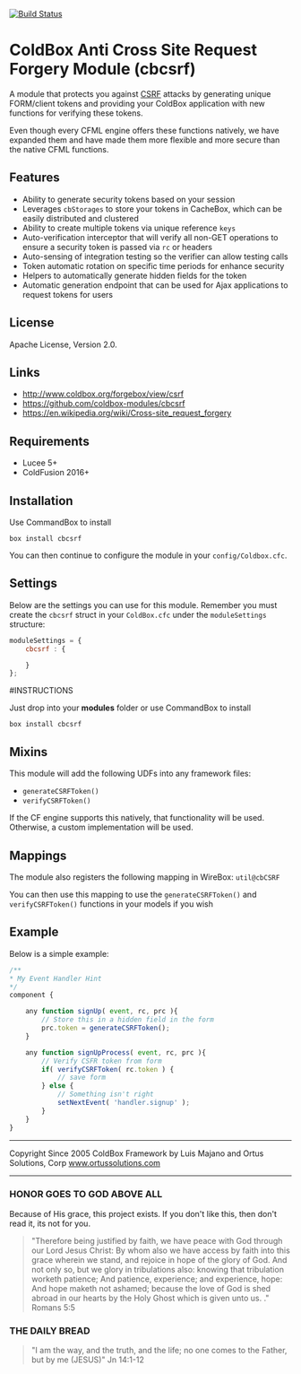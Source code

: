 [![Build Status](https://travis-ci.org/coldbox-modules/cbcsrf.svg?branch=master)](https://travis-ci.org/coldbox-modules/cbcsrf)

# ColdBox Anti Cross Site Request Forgery Module (cbcsrf)

A module that protects you against [CSRF](https://en.wikipedia.org/wiki/Cross-site_request_forgery) attacks by generating unique FORM/client tokens and providing your ColdBox application with new functions for verifying these tokens.  

Even though every CFML engine offers these functions natively, we have expanded them and have made them more flexible and more secure than the native CFML functions.

## Features

* Ability to generate security tokens based on your session
* Leverages `cbStorages` to store your tokens in CacheBox, which can be easily distributed and clustered
* Ability to create multiple tokens via unique reference `keys`
* Auto-verification interceptor that will verify all non-GET operations to ensure a security token is passed via `rc` or headers
* Auto-sensing of integration testing so the verifier can allow testing calls
* Token automatic rotation on specific time periods for enhance security
* Helpers to automatically generate hidden fields for the token
* Automatic generation endpoint that can be used for Ajax applications to request tokens for users

## License

Apache License, Version 2.0.

## Links

- http://www.coldbox.org/forgebox/view/csrf
- https://github.com/coldbox-modules/cbcsrf
- https://en.wikipedia.org/wiki/Cross-site_request_forgery

## Requirements

- Lucee 5+
- ColdFusion 2016+

## Installation

Use CommandBox to install

`box install cbcsrf`

You can then continue to configure the module in your `config/Coldbox.cfc`.

## Settings

Below are the settings you can use for this module. Remember you must create the `cbcsrf` struct in your `ColdBox.cfc` under the `moduleSettings` structure:

```js
moduleSettings = {
	cbcsrf : {

	}
};
```


#INSTRUCTIONS

Just drop into your **modules** folder or use CommandBox to install

`box install cbcsrf`

## Mixins
This module will add the following UDFs into any framework files: 

- `generateCSRFToken()`
- `verifyCSRFToken()`

If the CF engine supports this natively, that functionality will be used.  Otherwise, a custom implementation will be used.  

## Mappings
The module also registers the following mapping in WireBox: `util@cbCSRF`

You can then use this mapping to use the `generateCSRFToken()` and `verifyCSRFToken()` functions in your models if you wish

## Example
Below is a simple example:

```js
/**
* My Event Handler Hint
*/
component {

    any function signUp( event, rc, prc ){
        // Store this in a hidden field in the form
        prc.token = generateCSRFToken();
    }

    any function signUpProcess( event, rc, prc ){
        // Verify CSFR token from form
        if( verifyCSRFToken( rc.token ) {
            // save form
        } else {
            // Something isn't right
            setNextEvent( 'handler.signup' );
        }
    }
}
```


********************************************************************************
Copyright Since 2005 ColdBox Framework by Luis Majano and Ortus Solutions, Corp
www.ortussolutions.com
********************************************************************************

### HONOR GOES TO GOD ABOVE ALL

Because of His grace, this project exists. If you don't like this, then don't read it, its not for you.

>"Therefore being justified by faith, we have peace with God through our Lord Jesus Christ:
By whom also we have access by faith into this grace wherein we stand, and rejoice in hope of the glory of God.
And not only so, but we glory in tribulations also: knowing that tribulation worketh patience;
And patience, experience; and experience, hope:
And hope maketh not ashamed; because the love of God is shed abroad in our hearts by the 
Holy Ghost which is given unto us. ." Romans 5:5

### THE DAILY BREAD

 > "I am the way, and the truth, and the life; no one comes to the Father, but by me (JESUS)" Jn 14:1-12
